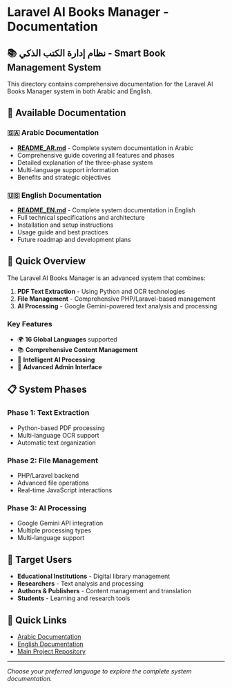# Laravel AI Books Manager - Documentation

## 📚 نظام إدارة الكتب الذكي - Smart Book Management System

This directory contains comprehensive documentation for the Laravel AI Books Manager system in both Arabic and English.

## 📖 Available Documentation

### 🇸🇦 Arabic Documentation
- **[README_AR.md](README_AR.md)** - Complete system documentation in Arabic
- Comprehensive guide covering all features and phases
- Detailed explanation of the three-phase system
- Multi-language support information
- Benefits and strategic objectives

### 🇺🇸 English Documentation  
- **[README_EN.md](README_EN.md)** - Complete system documentation in English
- Full technical specifications and architecture
- Installation and setup instructions
- Usage guide and best practices
- Future roadmap and development plans

## 🚀 Quick Overview

The Laravel AI Books Manager is an advanced system that combines:

1. **PDF Text Extraction** - Using Python and OCR technologies
2. **File Management** - Comprehensive PHP/Laravel-based management
3. **AI Processing** - Google Gemini-powered text analysis and processing

### Key Features
- 🌍 **16 Global Languages** supported
- 📚 **Comprehensive Content Management**
- 🤖 **Intelligent AI Processing**
- 🔧 **Advanced Admin Interface**

## 📋 System Phases

### Phase 1: Text Extraction
- Python-based PDF processing
- Multi-language OCR support
- Automatic text organization

### Phase 2: File Management  
- PHP/Laravel backend
- Advanced file operations
- Real-time JavaScript interactions

### Phase 3: AI Processing
- Google Gemini API integration
- Multiple processing types
- Multi-language support

## 🎯 Target Users

- **Educational Institutions** - Digital library management
- **Researchers** - Text analysis and processing
- **Authors & Publishers** - Content management and translation
- **Students** - Learning and research tools

## 🔗 Quick Links

- [Arabic Documentation](README_AR.md)
- [English Documentation](README_EN.md)
- [Main Project Repository](../README.md)

---

*Choose your preferred language to explore the complete system documentation.* 